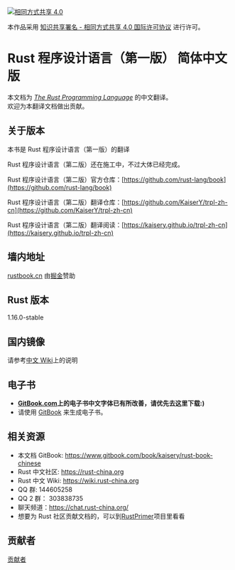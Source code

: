 [![相同方式共享 4.0](https://i.creativecommons.org/l/by-sa/4.0/88x31.png "相同方式共享 4.0")](http://creativecommons.org/licenses/by-sa/4.0/)

本作品采用 [知识共享署名 - 相同方式共享 4.0 国际许可协议](https://creativecommons.org/licenses/by-sa/4.0/) 进行许可。

# Rust 程序设计语言（第一版） 简体中文版
本文档为 [*The Rust Programming Language*](https://doc.rust-lang.org/book/) 的中文翻译。  
欢迎为本翻译文档做出贡献。

## 关于版本

本书是 Rust 程序设计语言（第一版）的翻译

Rust 程序设计语言（第二版）还在施工中，不过大体已经完成。

Rust 程序设计语言（第二版）官方仓库：[https://github.com/rust-lang/book](https://github.com/rust-lang/book)

Rust 程序设计语言（第二版）翻译仓库：[https://github.com/KaiserY/trpl-zh-cn](https://github.com/KaiserY/trpl-zh-cn)

Rust 程序设计语言（第二版）翻译阅读：[https://kaisery.github.io/trpl-zh-cn](https://kaisery.github.io/trpl-zh-cn)

## 墙内地址
[rustbook.cn](http://rustbook.cn/) 由[掘金](http://gold.xitu.io/)赞助

## Rust 版本
1.16.0-stable

## 国内镜像
请参考[中文 Wiki](https://wiki.rust-china.org/%E5%9B%BD%E5%86%85%E9%95%9C%E5%83%8F)上的说明

## 电子书
* **[GitBook.com](https://www.gitbook.com/book/kaisery/rust-book-chinese)上的电子书中文字体已有所改善，请优先去这里下载:)**
* 请使用 [GitBook](https://github.com/GitbookIO/gitbook) 来生成电子书。

## 相关资源
* 本文档 GitBook: https://www.gitbook.com/book/kaisery/rust-book-chinese
* Rust 中文社区: https://rust-china.org
* Rust 中文 Wiki: https://wiki.rust-china.org
* QQ 群: 144605258
* QQ 2 群： 303838735
* 聊天频道：https://chat.rust-china.org/
* 想要为 Rust 社区贡献文档的，可以到[RustPrimer](https://github.com/rustcc/RustPrimer)项目里看看

## 贡献者
[贡献者](CONTRIBUTING.md)
